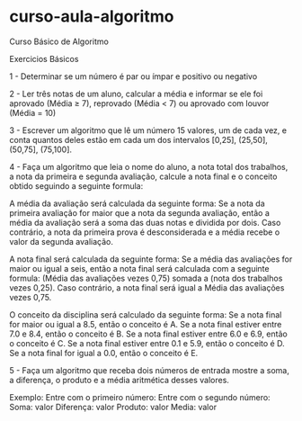 # curso-aula-algoritmo
Curso Básico de Algoritmo

Exercicios Básicos

1 - Determinar se um número é par ou ímpar e positivo ou negativo

2 - Ler três notas de um aluno, calcular a média e informar se ele foi aprovado (Média ≥ 7), reprovado (Média < 7) ou aprovado com louvor (Média = 10)

3 - Escrever um algoritmo que lê um número 15 valores, um de cada vez, e conta quantos deles estão em cada um dos intervalos [0,25], (25,50], (50,75], (75,100].

4 - Faça um algoritmo que leia o nome do aluno, a nota total dos trabalhos, a nota da primeira e segunda avaliação, calcule a nota final e o conceito obtido seguindo a seguinte formula:

A média da avaliação será calculada da seguinte forma:
Se a nota da primeira avaliação for maior que a nota da segunda avaliação, então a média da avaliação será a soma das duas notas e dividida por dois.
Caso contrário, a nota da primeira prova é desconsiderada e a média recebe o valor da segunda avaliação.

A nota final será calculada da seguinte forma:
Se a média das avaliações for maior ou igual a seis, então a nota final será calculada com a seguinte formula: (Média das avaliações vezes 0,75) somada a (nota dos trabalhos vezes 0,25).
Caso contrário, a nota final será igual a Média das avaliações vezes 0,75.

O conceito da disciplina será calculado da seguinte forma:
Se a nota final for maior ou igual a 8.5, então o conceito é A.
Se a nota final estiver entre 7.0 e 8.4, então o conceito é B.
Se a nota final estiver entre 6.0 e 6.9, então o conceito é C.
Se a nota final estiver entre 0.1 e 5.9, então o conceito é D.
Se a nota final for igual a 0.0, então o conceito é E.

5 - Faça um algoritmo que receba dois números de
entrada mostre a soma, a diferença, o produto e a média aritmética
desses valores. 

Exemplo:
Entre com o primeiro número:
Entre com o segundo número:
Soma: valor
Diferença: valor
Produto: valor
Media: valor

